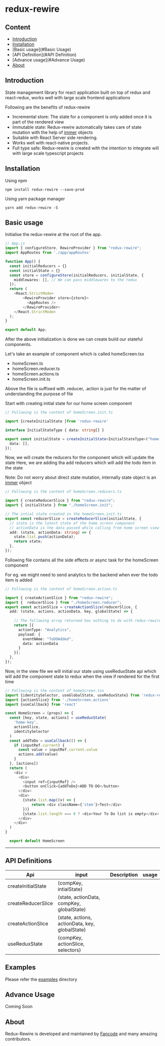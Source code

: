 # redux-rewire

## Content
- [Introduction](#Introduction)
- [Installation](#Installation)
- [Basic usage](#Basic Usage)
- [API Definition](#API Definition)
- [Advance usage](#Advance Usage)
- [About](#About)

## Introduction
State management library for react application built on top of redux and react-redux, 
works well with large scale frontend applications

Following are the benefits of redux-rewire

- Incremental store: The state for a component is only added once it is part of the rendered view
- Immutable state: Redux-rewire automatically takes care of state mutation with the help of [immer](https://github.com/immerjs/immer) objects
- Suitable with React Server side rendering.
- Works well with react-native projects.
- Full type safe: Redux-rewire is created with the intention to integrate will with large scale typescript projects


## Installation
Using npm
```shell
npm install redux-rewire --save-prod
```
Using yarn package manager
```shell
yarn add redux-rewire -S
```

## Basic usage
Initialise the redux-rewire at the root of the app.
```typescript jsx
// App.js
import { configureStore, RewireProvider } from "redux-rewire";
import AppRoutes from './app/appRoutes'

function App() {
  const initialReducers = {}
  const initialState = {}
  const store = configureStore(initialReducers, initialState, {
    middlewares: [], // We can pass middlewares to the redux
  });
  return (
    <React.StrictMode>
        <RewireProvider store={store}>
          <AppRoutes />
        </RewireProvider>
    </React.StrictMode>
  );
}

export default App;
```

After the above initialization is done we can create build our stateful components.

Let's take an example of component which is called homeScreen.tsx
- homeScreen.ts
- homeScreen.reducer.ts
- homeScreen.actions.ts
- homeScreen.init.ts

Above the file is suffixed with .reducer, .action is just for the matter of understanding the purpose of file

Start with creating initial state for our home screen component
```typescript
// Following is the content of homeScreen.init.ts

import {createInitialState }from 'redux-rewire'

interface InitialStateType { data: string[] }

export const initialState = createInitialState<InitialStateType>("home-key",{
  data: [],
});
```

Now, we will create the reducers for the component which will update the state
Here, we are adding tha add reducers which will add the todo item in the state

Note: Do not worry about direct state mutation, internally state object is an [immer](https://github.com/immerjs/immer) object

```typescript
// Following is the content of homeScreen.reducers.ts

import { createReducerSlice } from "redux-rewire";
import { initialState } from "./homeScreen.init";

// The intial state created in the homeScreen.init.ts
export const reducerSlice = createReducerSlice(initialState, {
  // state is the latest state of the home screnn component
  // actionData is the data passed while calling from home screen view
  add: (state, actionData: string) => {
    state.list.push(actionData);
    return state;
  },
});

```

Following file contains all the side effects or async task for the homeScreen component 

For eg. we might need to send analytics to the backend when ever the todo item is added

```typescript
// Following is the content of homeScreen.action.ts

import { createActionSlice } from "redux-rewire";
import {  reducerSlice } from "./homeScreen.reducer";
export const actionSlice = createActionSlice(reducerSlice, {
  add: (state, actions, actionData, key, globalState) => {
    
    // The following array returned has nothing to do with redux-rewire, it is application specific
    return [{
      actionType: "Analytics",
      payload: {
        eventNAme: "ToDOAdded",
        data: actionData
      }
    }];
  },
});
```
Now, in the view file we will initial our state using useReduxState api which will add the component state to redux when the view if rendered for the first time

```typescript jsx
// Following is the content of homeScreen.tsx
import {identitySelector, useGlobalState, useReduxState} from 'redux-rewire'
import {actionSlice} from './homeScreen.actions'
import {useCallback} from 'react'

const HomeScreen = (props) => {
  const [key, state, actions] = useReduxState(
    'home-key',
    actionSlice,
    identitySelector
  )
  const addToDo = useCallback(() => {
    if (inputRef.current) {
      const value = inputRef.current.value
      actions.add(value)
    }
  }, [actions])
  return (
    <div >
      <div>
        <input ref={inputRef} />
        <button onClick={addToDo}>ADD TO-DO</button>
      </div>
      <div>
        {state.list.map((v) => {
            return <div className={'item'}>Test</div>
        })}
        {state.list.length === 0 ? <div>Your To Do list is empty</div> : null}
      </div>
    </div>
  )
}

  export default HomeScreen


```
---
## API Definitions
| Api                | input                                          | Description | usage |
|--------------------|------------------------------------------------|-------------|-------|
| createInitialState | (compKey, intialState)                         |             |       |
| createReducerSlice | (state, actionData, compKey, globalState)      |             |       |
| createActionSlice  | (state, actions, actionData, key, globalState) |             |       |
| useReduxState      | (compKey, actionSlice, selectors)              |             |       |


## Examples
Please refer the [examples](https://github.com/ds-fancode/redux-rewire/tree/main/example) directory

## Advance Usage
Coming Soon
## About
Redux-Rewire is developed and maintained by [Fancode](https://www.fancode.com/) and many amazing contributors.


